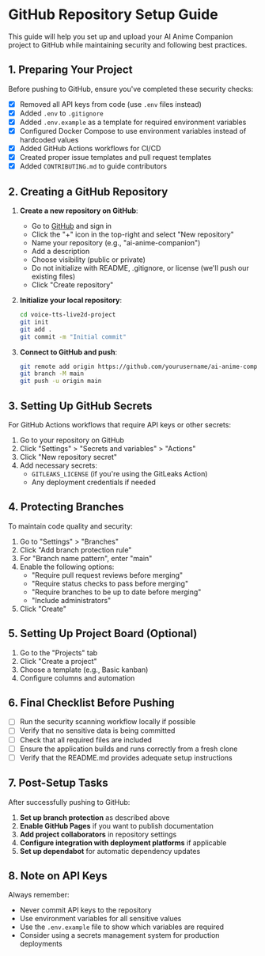# GitHub Repository Setup Guide

This guide will help you set up and upload your AI Anime Companion project to GitHub while maintaining security and following best practices.

## 1. Preparing Your Project

Before pushing to GitHub, ensure you've completed these security checks:

- [x] Removed all API keys from code (use `.env` files instead)
- [x] Added `.env` to `.gitignore`
- [x] Added `.env.example` as a template for required environment variables
- [x] Configured Docker Compose to use environment variables instead of hardcoded values
- [x] Added GitHub Actions workflows for CI/CD
- [x] Created proper issue templates and pull request templates
- [x] Added `CONTRIBUTING.md` to guide contributors

## 2. Creating a GitHub Repository

1. **Create a new repository on GitHub**:
   - Go to [GitHub](https://github.com/) and sign in
   - Click the "+" icon in the top-right and select "New repository"
   - Name your repository (e.g., "ai-anime-companion")
   - Add a description
   - Choose visibility (public or private)
   - Do not initialize with README, .gitignore, or license (we'll push our existing files)
   - Click "Create repository"

2. **Initialize your local repository**:
   ```bash
   cd voice-tts-live2d-project
   git init
   git add .
   git commit -m "Initial commit"
   ```

3. **Connect to GitHub and push**:
   ```bash
   git remote add origin https://github.com/yourusername/ai-anime-companion.git
   git branch -M main
   git push -u origin main
   ```

## 3. Setting Up GitHub Secrets

For GitHub Actions workflows that require API keys or other secrets:

1. Go to your repository on GitHub
2. Click "Settings" > "Secrets and variables" > "Actions"
3. Click "New repository secret"
4. Add necessary secrets:
   - `GITLEAKS_LICENSE` (if you're using the GitLeaks Action)
   - Any deployment credentials if needed

## 4. Protecting Branches

To maintain code quality and security:

1. Go to "Settings" > "Branches"
2. Click "Add branch protection rule"
3. For "Branch name pattern", enter "main"
4. Enable the following options:
   - "Require pull request reviews before merging"
   - "Require status checks to pass before merging"
   - "Require branches to be up to date before merging"
   - "Include administrators"
5. Click "Create"

## 5. Setting Up Project Board (Optional)

1. Go to the "Projects" tab
2. Click "Create a project"
3. Choose a template (e.g., Basic kanban)
4. Configure columns and automation

## 6. Final Checklist Before Pushing

- [ ] Run the security scanning workflow locally if possible
- [ ] Verify that no sensitive data is being committed
- [ ] Check that all required files are included
- [ ] Ensure the application builds and runs correctly from a fresh clone
- [ ] Verify that the README.md provides adequate setup instructions

## 7. Post-Setup Tasks

After successfully pushing to GitHub:

1. **Set up branch protection** as described above
2. **Enable GitHub Pages** if you want to publish documentation
3. **Add project collaborators** in repository settings
4. **Configure integration with deployment platforms** if applicable
5. **Set up dependabot** for automatic dependency updates

## 8. Note on API Keys

Always remember:
- Never commit API keys to the repository
- Use environment variables for all sensitive values
- Use the `.env.example` file to show which variables are required
- Consider using a secrets management system for production deployments 